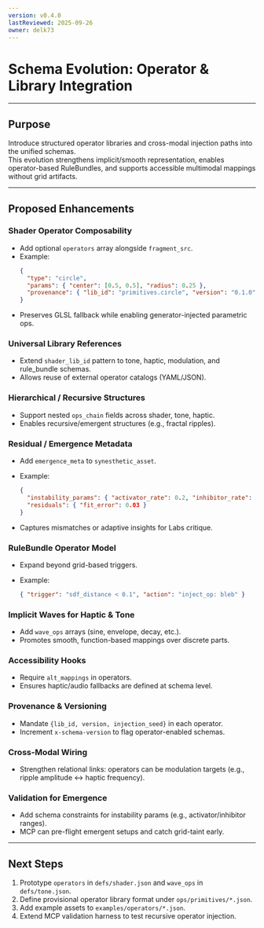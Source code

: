 ```yaml
---
version: v0.4.0
lastReviewed: 2025-09-26
owner: delk73
---
```


# Schema Evolution: Operator & Library Integration

---

## Purpose

Introduce structured operator libraries and cross-modal injection paths into the unified schemas.  
This evolution strengthens implicit/smooth representation, enables operator-based RuleBundles, and supports accessible multimodal mappings without grid artifacts.

---

## Proposed Enhancements

### Shader Operator Composability

- Add optional `operators` array alongside `fragment_src`.
- Example:
  ```json
  {
    "type": "circle",
    "params": { "center": [0.5, 0.5], "radius": 0.25 },
    "provenance": { "lib_id": "primitives.circle", "version": "0.1.0", "seed": 42 }
  }
  ```


* Preserves GLSL fallback while enabling generator-injected parametric ops.

### Universal Library References

* Extend `shader_lib_id` pattern to tone, haptic, modulation, and rule\_bundle schemas.
* Allows reuse of external operator catalogs (YAML/JSON).

### Hierarchical / Recursive Structures

* Support nested `ops_chain` fields across shader, tone, haptic.
* Enables recursive/emergent structures (e.g., fractal ripples).

### Residual / Emergence Metadata

* Add `emergence_meta` to `synesthetic_asset`.
* Example:

  ```json
  {
    "instability_params": { "activator_rate": 0.2, "inhibitor_rate": 0.05 },
    "residuals": { "fit_error": 0.03 }
  }
  ```
* Captures mismatches or adaptive insights for Labs critique.

### RuleBundle Operator Model

* Expand beyond grid-based triggers.
* Example:

  ```json
  { "trigger": "sdf_distance < 0.1", "action": "inject_op: bleb" }
  ```

### Implicit Waves for Haptic & Tone

* Add `wave_ops` arrays (sine, envelope, decay, etc.).
* Promotes smooth, function-based mappings over discrete parts.

### Accessibility Hooks

* Require `alt_mappings` in operators.
* Ensures haptic/audio fallbacks are defined at schema level.

### Provenance & Versioning

* Mandate `{lib_id, version, injection_seed}` in each operator.
* Increment `x-schema-version` to flag operator-enabled schemas.

### Cross-Modal Wiring

* Strengthen relational links: operators can be modulation targets
  (e.g., ripple amplitude ↔ haptic frequency).

### Validation for Emergence

* Add schema constraints for instability params (e.g., activator/inhibitor ranges).
* MCP can pre-flight emergent setups and catch grid-taint early.

---

## Next Steps

1. Prototype `operators` in `defs/shader.json` and `wave_ops` in `defs/tone.json`.
2. Define provisional operator library format under `ops/primitives/*.json`.
3. Add example assets to `examples/operators/*.json`.
4. Extend MCP validation harness to test recursive operator injection.
